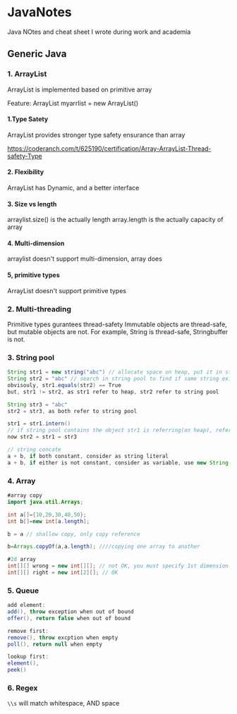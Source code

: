 # JavaNotes
Java NOtes and cheat sheet I wrote during work and academia

Generic Java
---------------------

### 1. ArrayList
ArrayList is implemented based on primitive array 

Feature: 
ArrayList<T> myarrlist = new ArrayList<T>()
#### 1.Type Satety
ArrayList provides stronger type safety ensurance than array
  
https://coderanch.com/t/625190/certification/Array-ArrayList-Thread-safety-Type

#### 2. Flexibility
ArrayList has Dynamic, and a better interface

#### 3. Size vs length
arraylist.size() is the actually length
array.length is the actually capacity of array

#### 4. Multi-dimension
arraylist doesn't support multi-dimension, array does

#### 5, primitive types
ArrayList doesn't support primitive types

### 2. Multi-threading
Primitive types gurantees thread-safety
Immutable objects are thread-safe, but mutable objects are not.
For example, String is thread-safe, Stringbuffer is not.


### 3. String pool
```java
String str1 = new string("abc") // allocate space on heap, put it in string pool, return reference from  heap
String str2 = "abc" // search in string pool to find if same string exists, by method "equals", return reference from string pool
obvisouly, str1.equals(str2) == True 
but, str1 != str2, as str1 refer to heap, str2 refer to string pool

String str3 = "abc"
str2 = str3, as both refer to string pool

str1 = str1.intern() 
// if string pool contains the object str1 is referring(on heap), refer to string pool instead of heap. ojbect on heap will go to GC 
now str2 = str1 = str3

// string concate
a + b, if both constant, consider as string literal
a + b, if either is not constant, consider as variable, use new String()
```

### 4. Array
```java
#array copy
import java.util.Arrays;

int a[]={10,20,30,40,50};
int b[]=new int[a.length];

b = a // shallow copy, only copy reference

b=Arrays.copyOf(a,a.length); ////copying one array to another

#2d array
int[][] wrong = new int[][]; // not OK, you must specify 1st dimension
int[][] right = new int[2][]; // OK

```



### 5. Queue
```java
add element: 
add(), throw exception when out of bound
offer(), return false when out of bound

remove first:
remove(), throw excption when empty
poll(), return null when empty

lookup first:
element(),
peek()
```

### 6. Regex
`\\s` will match whitespace, AND space
